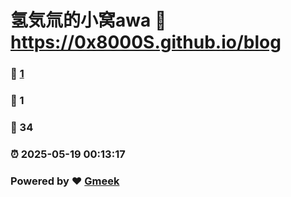 # 氢気氚的小窝awa :link: https://0x8000S.github.io/blog 
### :page_facing_up: [1](https://0x8000S.github.io/blog/tag.html) 
### :speech_balloon: 1 
### :hibiscus: 34 
### :alarm_clock: 2025-05-19 00:13:17 
### Powered by :heart: [Gmeek](https://github.com/Meekdai/Gmeek)
